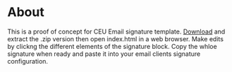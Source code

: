 About
===============

This is a proof of concept for CEU Email signature template. [Download](https://github.com/aboros/email_signature/archive/master.zip) and extract the .zip version then open index.html in a web browser. Make edits by clickng the different elements of the signature block. Copy the whloe signature when ready and paste it into your email clients signature configuration.
